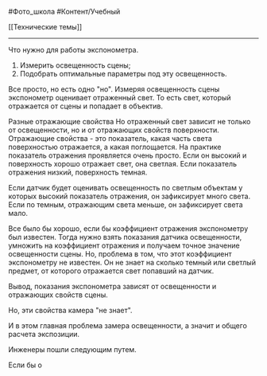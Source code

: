 #Фото_школа #Контент/Учебный 

[[Технические темы]]
__________
Что нужно для работы экспонометра.
1. Измерить освещенность сцены;
2. Подобрать оптимальные параметры под эту освещенность.

Все просто, но есть одно "но".
Измеряя освещенность сцены экспонометр оценивает отраженный свет. То есть свет, который отражается от сцены и попадает в объектив.

Разные отражающие свойства
Но отраженный свет зависит не только от освещенности, но и от отражающих свойств поверхности.
Отражающие свойства - это показатель, какая часть света поверхностью отражается, а какая поглощается.
На практике показатель отражения проявляется очень просто. 
Если он высокий и поверхность хорошо отражает свет, она светлая.
Если показатель отражения низкий, поверхность темная.


Если датчик будет оценивать освещенность по светлым объектам у которых высокий показатель отражения, он зафиксирует много света.
Если по темным, отражающим света меньше, он зафиксирует света мало.

Все было бы хорошо, если бы коэффициент отражения экспонометру был известен.
Тогда нужно взять показания датчика освещенности, умножить на коэффициент отражения и получаем точное значение освещенности сцены.
Но, проблема в том, что этот коэффициент экспонометру не известен.
Он не знает на сколько темный или светлый предмет, от которого отражается свет попавший на датчик.



Вывод, показания экспонометра зависят от освещенности и отражающих свойств сцены. 

Но, эти свойства камера "не знает". 

И в этом главная проблема замера освещенности, а значит и общего расчета экспозиции. 

Инженеры пошли следующим путем. 


Если бы о
